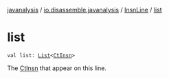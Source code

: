 [javanalysis](../../index.md) / [io.disassemble.javanalysis](../index.md) / [InsnLine](index.md) / [list](./list.md)

# list

`val list: `[`List`](https://kotlinlang.org/api/latest/jvm/stdlib/kotlin.collections/-list/index.html)`<`[`CtInsn`](../../io.disassemble.javanalysis.insn/-ct-insn/index.md)`>`

The [CtInsn](../../io.disassemble.javanalysis.insn/-ct-insn/index.md) that appear on this line.

